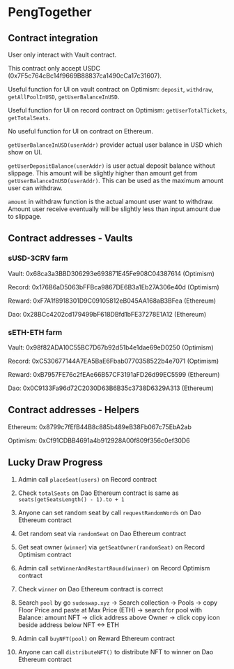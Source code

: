 # PengTogether

## Contract integration

User only interact with Vault contract.

This contract only accept USDC (0x7F5c764cBc14f9669B88837ca1490cCa17c31607).

Useful function for UI on vault contract on Optimism: `deposit`, `withdraw`, `getAllPoolInUSD`, `getUserBalanceInUSD`.

Useful function for UI on record contract on Optimism: `getUserTotalTickets`, `getTotalSeats`.

No useful function for UI on contract on Ethereum.

`getUserBalanceInUSD(userAddr)` provider actual user balance in USD which show on UI.

`getUserDepositBalance(userAddr)` is user actual deposit balance without slippage. This amount will be slightly higher than amount get from `getUserBalanceInUSD(userAddr)`. This can be used as the maximum amount user can withdraw.

`amount` in withdraw function is the actual amount user want to withdraw. Amount user receive eventually will be slightly less than input amount due to slippage.

## Contract addresses - Vaults

### sUSD-3CRV farm

Vault: 0x68ca3a3BBD306293e693871E45Fe908C04387614 (Optimism)

Record: 0x176B6aD5063bFFBca9867DE6B3a1Eb27A306e40d (Optimism)

Reward: 0xF7A1f8918301D9C09105812eB045AA168aB3BFea (Ethereum)

Dao: 0x28BCc4202cd179499bF618DBfd1bFE37278E1A12 (Ethereum)

### sETH-ETH farm

Vault: 0x98f82ADA10C55BC7D67b92d51b4e1dae69eD0250 (Optimism)

Record: 0xC530677144A7EA5BaE6Fbab0770358522b4e7071 (Optimism)

Reward: 0xB7957FE76c2fEAe66B57CF3191aFD26d99EC5599 (Ethereum)

Dao: 0x0C9133Fa96d72C2030D63B6B35c3738D6329A313 (Ethereum)

## Contract addresses - Helpers

Ethereum: 0x8799c7fEfB44B8c885b489eB38Fb067c75EbA2ab

Optimism: 0xCf91CDBB4691a4b912928A00f809f356c0ef30D6

## Lucky Draw Progress

1. Admin call `placeSeat(users)` on Record contract

2. Check `totalSeats` on Dao Ethereum contract is same as `seats(getSeatsLength() - 1).to + 1`

3. Anyone can set random seat by call `requestRandomWords` on Dao Ethereum contract

4. Get random seat via `randomSeat` on Dao Ethereum contract

5. Get seat owner (`winner`) via `getSeatOwner(randomSeat)` on Record Optimism contract

6. Admin call `setWinnerAndRestartRound(winner)` on Record Optimism contract

7. Check `winner` on Dao Ethereum contract is correct

8. Search `pool` by go `sudoswap.xyz` -> Search collection -> Pools -> copy Floor Price and paste at Max Price (ETH) -> search for pool with Balance: amount NFT -> click address above Owner -> click copy icon beside address below NFT <-> ETH

9. Admin call `buyNFT(pool)` on Reward Ethereum contract

10. Anyone can call `distributeNFT()` to distribute NFT to winner on Dao Ethereum contract